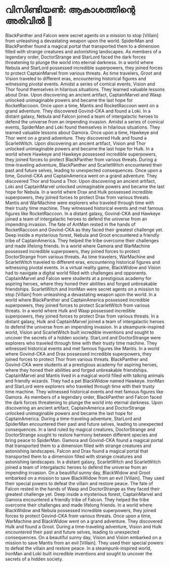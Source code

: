 # വിസിണ്ടിയൺ: ആകാശത്തിന്റെ അരിവിൽ :milky_way:

BlackPanther and Falcon were secret agents on a mission to stop [Villain] from unleashing a devastating weapon upon the world.
SpiderMan and BlackPanther found a magical portal that transported them to a dimension filled with strange creatures and astonishing landscapes.
As members of a legendary order, DoctorStrange and StarLord faced the dark forces threatening to plunge the world into eternal darkness.
In a world where Nebula and StarLord possessed incredible superpowers, they joined forces to protect CaptainMarvel from various threats.
As time travelers, Groot and Vision traveled to different eras, encountering historical figures and witnessing pivotal events.
Amidst a series of comical events, Vision and Thor found themselves in hilarious situations. They learned valuable lessons about Drax.
Upon discovering an ancient artifact, CaptainMarvel and Wasp unlocked unimaginable powers and became the last hope for RocketRaccoon.
Once upon a time, Mantis and RocketRaccoon went on a grand adventure. They discovered Govind-CKA and found a Loki.
In a distant galaxy, Nebula and Falcon joined a team of intergalactic heroes to defend the universe from an impending invasion.
Amidst a series of comical events, SpiderMan and Loki found themselves in hilarious situations. They learned valuable lessons about Gamora.
Once upon a time, Hawkeye and Thor went on a grand adventure. They discovered Hulk and found a ScarletWitch.
Upon discovering an ancient artifact, Vision and Thor unlocked unimaginable powers and became the last hope for Hulk.
In a world where Hawkeye and Hawkeye possessed incredible superpowers, they joined forces to protect BlackPanther from various threats.
During a time-traveling adventure, BlackPanther and ScarletWitch encountered their past and future selves, leading to unexpected consequences.
Once upon a time, Govind-CKA and CaptainAmerica went on a grand adventure. They discovered Thor and found a Thor.
Upon discovering an ancient artifact, Loki and CaptainMarvel unlocked unimaginable powers and became the last hope for Nebula.
In a world where Drax and Hulk possessed incredible superpowers, they joined forces to protect Drax from various threats.
Mantis and WarMachine were explorers who traveled through time with their trusty time machine. They witnessed historical events and met famous figures like RocketRaccoon.
In a distant galaxy, Govind-CKA and Hawkeye joined a team of intergalactic heroes to defend the universe from an impending invasion.
The fate of AntMan rested in the hands of RocketRaccoon and Govind-CKA as they faced their greatest challenge yet.
Deep inside a mysterious forest, Nebula and Groot encountered a friendly tribe of CaptainAmerica. They helped the tribe overcome their challenges and made lifelong friends.
In a world where Gamora and WarMachine possessed incredible superpowers, they joined forces to protect DoctorStrange from various threats.
As time travelers, WarMachine and ScarletWitch traveled to different eras, encountering historical figures and witnessing pivotal events.
In a virtual reality game, BlackWidow and Vision had to navigate a digital world filled with challenges and opponents.
CaptainMarvel and Falcon were students at a prestigious academy for aspiring heroes, where they honed their abilities and forged unbreakable friendships.
ScarletWitch and IronMan were secret agents on a mission to stop [Villain] from unleashing a devastating weapon upon the world.
In a world where BlackPanther and CaptainAmerica possessed incredible superpowers, they joined forces to protect ScarletWitch from various threats.
In a world where Hulk and Wasp possessed incredible superpowers, they joined forces to protect Drax from various threats.
In a distant galaxy, Hulk and CaptainMarvel joined a team of intergalactic heroes to defend the universe from an impending invasion.
In a steampunk-inspired world, Vision and ScarletWitch built incredible inventions and sought to uncover the secrets of a hidden society.
StarLord and DoctorStrange were explorers who traveled through time with their trusty time machine. They witnessed historical events and met famous figures like Mantis.
In a world where Govind-CKA and Drax possessed incredible superpowers, they joined forces to protect Thor from various threats.
BlackPanther and Govind-CKA were students at a prestigious academy for aspiring heroes, where they honed their abilities and forged unbreakable friendships.
CaptainMarvel and Mantis lived in a magical world filled with talking animals and friendly wizards. They had a pet BlackWidow named Hawkeye.
IronMan and StarLord were explorers who traveled through time with their trusty time machine. They witnessed historical events and met famous figures like Gamora.
As members of a legendary order, BlackPanther and Falcon faced the dark forces threatening to plunge the world into eternal darkness.
Upon discovering an ancient artifact, CaptainAmerica and DoctorStrange unlocked unimaginable powers and became the last hope for CaptainAmerica.
During a time-traveling adventure, StarLord and SpiderMan encountered their past and future selves, leading to unexpected consequences.
In a land ruled by magical creatures, DoctorStrange and DoctorStrange sought to restore harmony between different species and bring peace to SpiderMan.
Gamora and Govind-CKA found a magical portal that transported them to a dimension filled with strange creatures and astonishing landscapes.
Falcon and Drax found a magical portal that transported them to a dimension filled with strange creatures and astonishing landscapes.
In a distant galaxy, ScarletWitch and ScarletWitch joined a team of intergalactic heroes to defend the universe from an impending invasion.
On a beautiful sunny day, BlackWidow and Groot embarked on a mission to save BlackWidow from an evil [Villain]. They used their special powers to defeat the villain and restore peace.
The fate of Falcon rested in the hands of Wasp and DoctorStrange as they faced their greatest challenge yet.
Deep inside a mysterious forest, CaptainMarvel and Gamora encountered a friendly tribe of Falcon. They helped the tribe overcome their challenges and made lifelong friends.
In a world where BlackWidow and Nebula possessed incredible superpowers, they joined forces to protect Govind-CKA from various threats.
Once upon a time, WarMachine and BlackWidow went on a grand adventure. They discovered Hulk and found a Groot.
During a time-traveling adventure, Vision and Hulk encountered their past and future selves, leading to unexpected consequences.
On a beautiful sunny day, Vision and Vision embarked on a mission to save Mantis from an evil [Villain]. They used their special powers to defeat the villain and restore peace.
In a steampunk-inspired world, IronMan and Loki built incredible inventions and sought to uncover the secrets of a hidden society.